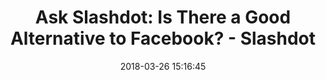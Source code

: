 ---
date: 2018-03-26 15:16:45
link:
  source: pocket
  source_url: https://getpocket.com
  text: 'Ask Slashdot: Is There a Good Alternative to Facebook? - Slashdot'
  url: https://tech.slashdot.org/story/18/03/25/0039218/ask-slashdot-is-there-a-good-alternative-to-facebook
slug: ask-slashdot-is-there-a-good-alternative-to-facebook-slashdot
source: pocket
title: 'Ask Slashdot: Is There a Good Alternative to Facebook? - Slashdot'
---